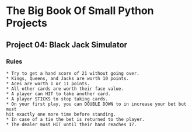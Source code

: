# The Big Book Of Small Python Projects

## Project 04: Black Jack Simulator

### Rules

    * Try to get a hand score of 21 without going over.
    * Kings, Queens, and Jacks are worth 10 points.
    * Aces are worth 1 or 11 points.
    * All other cards are worth their face value.
    * A player can HIT to take another card.
    * A player STICKS to stop taking cards.
    * On your first play, you can DOUBLE DOWN to in increase your bet but must
    hit exactly one more time before standing.
    * In case of a tie the bet is returned to the player.
    * The dealer must HIT until their hand reaches 17.

